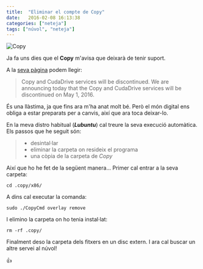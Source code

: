 ```yaml
---
title:  "Eliminar el compte de Copy"
date:   2016-02-08 16:13:38
categories: ["neteja"]
tags: ["núvol", "neteja"]
---
```

![Copy](https://www.guidingtech.com/wp-content/uploads/Copy-Featured_4d470f76dc99e18ad75087b1b8410ea9.png)

Ja fa uns dies que el **Copy** m'avisa que deixarà de tenir suport. 

A la [seva pàgina](https://www.copy.com) podem llegir:
> Copy and CudaDrive services will be discontinued.
> We are announcing today that the Copy and CudaDrive services will be discontinued on May 1, 2016.

És una llàstima, ja que fins ara m'ha anat molt bé. Però el món digital ens obliga a estar preparats per a canvis, així que ara toca deixar-lo.

En la meva distro habitual (***Lubuntu***) cal treure la seva execució automàtica.
Els passos que he seguit són: 

> - desintal·lar
> - eliminar la carpeta on resideix el programa
> - una còpia de la carpeta de *Copy*

Així que ho he fet de la següent manera... Primer cal entrar a la seva carpeta:

    cd .copy/x86/
    
A dins cal executar la comanda:
    
    sudo ./CopyCmd overlay remove 

I elimino la carpeta on ho tenia instal·lat:

    rm -rf .copy/

Finalment deso la carpeta dels fitxers en un disc extern. 
I ara cal buscar un altre servei al núvol!

:+1:

